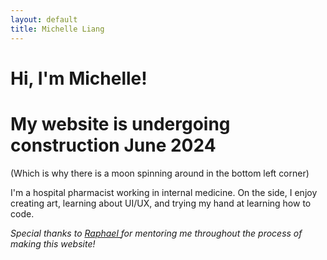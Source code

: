 ```yaml
---
layout: default
title: Michelle Liang
---
```


# Hi, I'm Michelle! 
# My website is undergoing construction June 2024
(Which is why there is a moon spinning around in the bottom left corner)
        
I'm a hospital pharmacist working in internal medicine. On the side, I enjoy creating art, learning about UI/UX, and trying my hand at learning how to code.



<i> Special thanks to <a href="https://www.raphaelkoh.me"> Raphael </a> for mentoring me throughout the process of making this website!</i>
